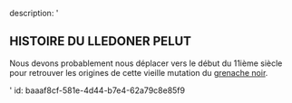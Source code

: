 description: '<h2 class="text-base md:text-lg">HISTOIRE DU LLEDONER PELUT</h2><p>Nous devons probablement nous déplacer vers le début du 11ième siècle pour retrouver les origines de cette vieille mutation du <a href="/fr/grape/grenache-noir">grenache noir</a>.</p>'
id: baaaf8cf-581e-4d44-b7e4-62a79c8e85f9
